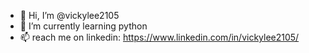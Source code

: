 - 👋 Hi, I’m @vickylee2105
- 🌱 I’m currently learning python
- 📫 reach me on linkedin: https://www.linkedin.com/in/vickylee2105/

<!---
vickylee2105/vickylee2105 is a ✨ special ✨ repository because its `README.md` (this file) appears on your GitHub profile.
You can click the Preview link to take a look at your changes.
--->
